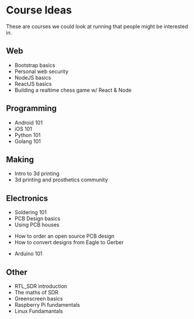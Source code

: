 # Course Ideas

These are courses we could look at running that people might be interested in.

## Web
* Bootstrap basics
* Personal web security
* NodeJS basics
* ReactJS basics
* Building a realtime chess game w/ React & Node

## Programming
* Android 101
* iOS 101
* Python 101
* Golang 101

## Making
* Intro to 3d printing
* 3d printing and prosthetics community

## Electronics
* Soldering 101
* PCB Design basics
* Using PCB houses
 - How to order an open source PCB design
 - How to convert designs from Eagle to Gerber
* Arduino 101

## Other
* RTL_SDR introduction
* The maths of SDR
* Greenscreen basics
* Raspberry Pi fundamentals
* Linux Fundamantals



